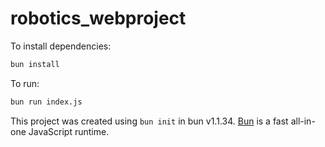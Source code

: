 # robotics_webproject

To install dependencies:

```bash
bun install
```

To run:

```bash
bun run index.js
```

This project was created using `bun init` in bun v1.1.34. [Bun](https://bun.sh) is a fast all-in-one JavaScript runtime.
